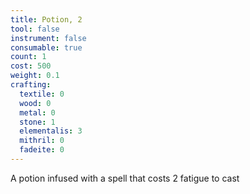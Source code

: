 ```yaml
---
title: Potion, 2
tool: false
instrument: false
consumable: true
count: 1
cost: 500
weight: 0.1
crafting:
  textile: 0
  wood: 0
  metal: 0
  stone: 1
  elementalis: 3
  mithril: 0
  fadeite: 0
---
```

A potion infused with a spell that costs 2 fatigue to cast
